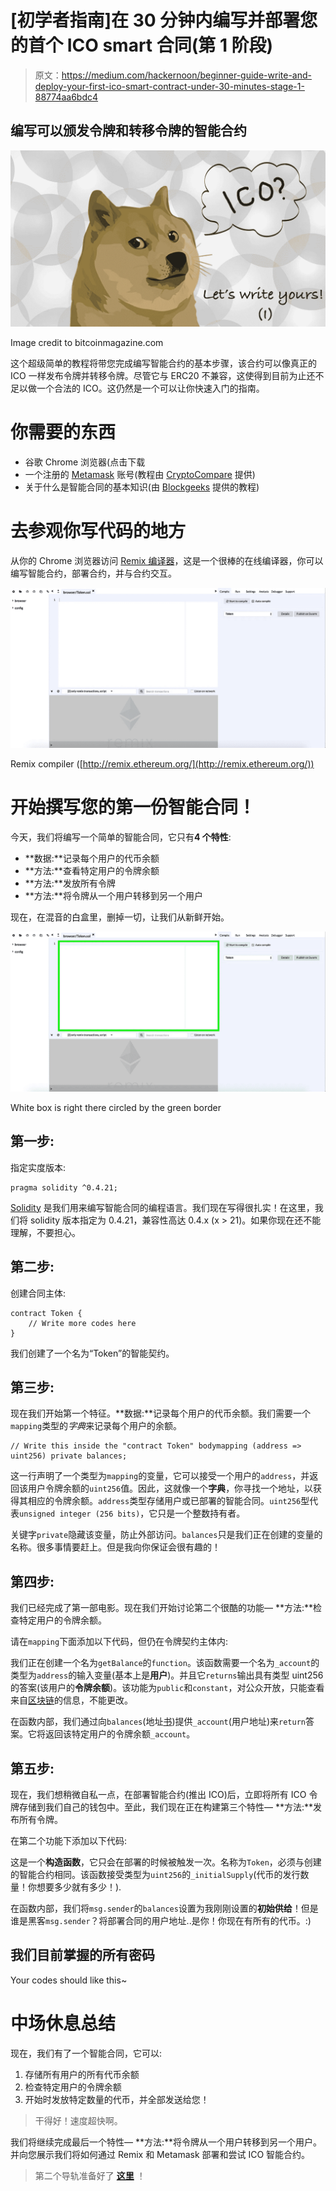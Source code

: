 # [初学者指南]在 30 分钟内编写并部署您的首个 ICO smart 合同(第 1 阶段)

> 原文：<https://medium.com/hackernoon/beginner-guide-write-and-deploy-your-first-ico-smart-contract-under-30-minutes-stage-1-88774aa6bdc4>

## 编写可以颁发令牌和转移令牌的智能合约

![](img/d3fb384ec6e30d06dc42d0b091e496eb.png)

Image credit to bitcoinmagazine.com

这个超级简单的教程将带您完成编写智能合约的基本步骤，该合约可以像真正的 ICO 一样发布令牌并转移令牌。尽管它与 ERC20 不兼容，这使得到目前为止还不足以做一个合法的 ICO。这仍然是一个可以让你快速入门的指南。

# 你需要的东西

*   谷歌 Chrome 浏览器(点击下载
*   一个注册的 [Metamask](https://metamask.io/) 账号(教程由 [CryptoCompare](https://www.cryptocompare.com/wallets/guides/how-to-use-metamask/) 提供)
*   关于什么是智能合同的基本知识(由 [Blockgeeks](https://blockgeeks.com/guides/smart-contracts/) 提供的教程)

# 去参观你写代码的地方

从你的 Chrome 浏览器访问 [Remix 编译器](http://remix.ethereum.org/)，这是一个很棒的在线编译器，你可以编写智能合约，部署合约，并与合约交互。

![](img/6a59ede4bf4eb97652847ea53d32e1e9.png)

Remix compiler ([http://remix.ethereum.org/](http://remix.ethereum.org/))

# 开始撰写您的第一份智能合同！

今天，我们将编写一个简单的智能合同，它只有**4 个特性**:

*   **数据:**记录每个用户的代币余额
*   **方法:**查看特定用户的令牌余额
*   **方法:**发放所有令牌
*   **方法:**将令牌从一个用户转移到另一个用户

现在，在混音的白盒里，删掉一切，让我们从新鲜开始。

![](img/6dfa940dbf8b28bfaff63742adf4135d.png)

White box is right there circled by the green border

## 第一步:

指定实度版本:

```
pragma solidity ^0.4.21;
```

[Solidity](http://solidity.readthedocs.io/en/develop/index.html) 是我们用来编写智能合同的编程语言。我们现在写得很扎实！在这里，我们将 solidity 版本指定为 0.4.21，兼容性高达 0.4.x (x > 21)。如果你现在还不能理解，不要担心。

## 第二步:

创建合同主体:

```
contract Token {
    // Write more codes here
}
```

我们创建了一个名为“Token”的智能契约。

## **第三步:**

现在我们开始第一个特征。**数据:**记录每个用户的代币余额。我们需要一个`mapping`类型的*字典*来记录每个用户的余额。

```
// Write this inside the "contract Token" bodymapping (address => uint256) private balances;
```

这一行声明了一个类型为`mapping`的变量，它可以接受一个用户的`address`，并返回该用户令牌余额的`uint256`值。因此，这就像一个**字典**，你寻找一个地址，以获得其相应的令牌余额。`address`类型存储用户或已部署的智能合同。`uint256`型代表`unsigned integer (256 bits)`，它只是一个整数持有者。

关键字`private`隐藏该变量，防止外部访问。`balances`只是我们正在创建的变量的名称。很多事情要赶上。但是我向你保证会很有趣的！

## 第四步:

我们已经完成了第一部电影。现在我们开始讨论第二个很酷的功能— **方法:**检查特定用户的令牌余额。

请在`mapping`下面添加以下代码，但仍在令牌契约主体内:

我们正在创建一个名为`getBalance`的`function`。该函数需要一个名为`_account`的类型为`address`的输入变量(基本上是**用户**)。并且它`returns`输出具有类型 uint256 的答案(该用户的**令牌余额**)。该功能为`public`和`constant`，对公众开放，只能查看来自[区块链](https://hackernoon.com/tagged/blockchain)的信息，不能更改。

在函数内部，我们通过向`balances`(地址[书](https://hackernoon.com/tagged/book))提供`_account`(用户地址)来`return`答案。它将返回该特定用户的令牌余额`_account`。

## 第五步:

现在，我们想稍微自私一点，在部署智能合约(推出 ICO)后，立即将所有 ICO 令牌存储到我们自己的钱包中。至此，我们现在正在构建第三个特性— **方法:**发布所有令牌。

在第二个功能下添加以下代码:

这是一个**构造函数**，它只会在部署的时候被触发一次。名称为`Token`，必须与创建的智能合约相同。该函数接受类型为`uint256`的`_initialSupply`(代币的发行数量！你想要多少就有多少！).

在函数内部，我们将`msg.sender`的`balances`设置为我刚刚设置的**初始供给**！但是谁是黑客`msg.sender`？将部署合同的用户地址..是你！你现在有所有的代币。:)

## 我们目前掌握的所有密码

Your codes should like this~

# 中场休息总结

现在，我们有了一个智能合同，它可以:

1.  存储所有用户的所有代币余额
2.  检查特定用户的令牌余额
3.  开始时发放特定数量的代币，并全部发送给您！

> 干得好！速度超快啊。

我们将继续完成最后一个特性— **方法:**将令牌从一个用户转移到另一个用户。并向您展示我们将如何通过 Remix 和 Metamask 部署和尝试 ICO 智能合约。

> 第二个导轨准备好了 [**这里**](/@jj1385jeff850527/beginner-guide-write-and-deploy-your-first-ico-smart-contract-under-30-minutes-stage-2-dc270e50acce) ！
